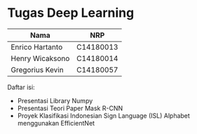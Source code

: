 # Tugas Deep Learning
| Nama | NRP |
| --- | --- |
| Enrico Hartanto | C14180013 |
| Henry Wicaksono | C14180014 |
| Gregorius Kevin | C14180057 |

Daftar isi:
- Presentasi Library Numpy
- Presentasi Teori Paper Mask R-CNN
- Proyek Klasifikasi Indonesian Sign Language (ISL) Alphabet menggunakan EfficientNet
